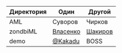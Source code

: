 | Директория                                                    | Один               | Другой
| ------------------------------------------------------------- | ------------------ | -----------------
| AML                                                        | Суворов   | Чирков
| zondbiML | [Власенко](http://github.com/spisladqo)  | [Шакиров](https://github.com/shakareem)
| demo | [@Kakadu](http://github.com/Kakadu) | BOSS |
